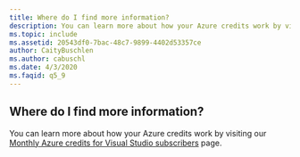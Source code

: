 ```yaml
---
title: Where do I find more information?
description: You can learn more about how your Azure credits work by visiting our Monthly Azure credits for Visual Studio subscribers page.
ms.topic: include
ms.assetid: 20543df0-7bac-48c7-9899-4402d53357ce
author: CaityBuschlen
ms.author: cabuschl
ms.date: 4/3/2020
ms.faqid: q5_9
---
```


## Where do I find more information?

You can learn more about how your Azure credits work by visiting our [Monthly Azure credits for Visual Studio subscribers](https://azure.microsoft.com/pricing/member-offers/credit-for-visual-studio-subscribers/) page.
